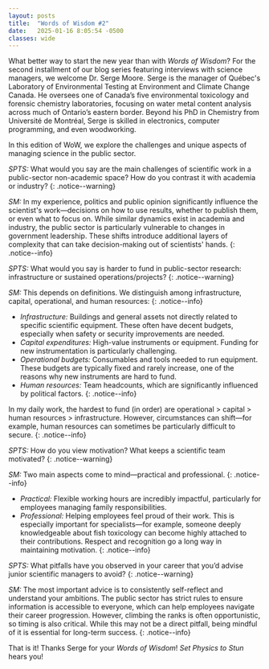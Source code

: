 ```yaml
---
layout: posts
title:  "Words of Wisdom #2"
date:   2025-01-16 8:05:54 -0500
classes: wide
---
```


What better way to start the new year than with *Words of Wisdom*? For the second installment of our blog series featuring interviews with science managers, we welcome Dr. Serge Moore. Serge is the manager of Québec's Laboratory of Environmental Testing at Environment and Climate Change Canada. He oversees one of Canada’s five environmental toxicology and forensic chemistry laboratories, focusing on water metal content analysis across much of Ontario’s eastern border. Beyond his PhD in Chemistry from Université de Montréal, Serge is skilled in electronics, computer programming, and even woodworking.

In this edition of WoW, we explore the challenges and unique aspects of managing science in the public sector.

*SPTS:* What would you say are the main challenges of scientific work in a public-sector non-academic space? How do you contrast it with academia or industry?
{: .notice--warning}

*SM:* In my experience, politics and public opinion significantly influence the scientist's work—decisions on how to use results, whether to publish them, or even what to focus on. While similar dynamics exist in academia and industry, the public sector is particularly vulnerable to changes in government leadership. These shifts introduce additional layers of complexity that can take decision-making out of scientists' hands.
{: .notice--info}

*SPTS:* What would you say is harder to fund in public-sector research: infrastructure or sustained operations/projects?
{: .notice--warning}


*SM:* This depends on definitions. We distinguish among infrastructure, capital, operational, and human resources: 
{: .notice--info}
* _Infrastructure:_ Buildings and general assets not directly related to specific scientific equipment. These often have decent budgets, especially when safety or security improvements are needed.
* _Capital expenditures:_ High-value instruments or equipment. Funding for new instrumentation is particularly challenging.
* _Operational budgets:_ Consumables and tools needed to run equipment. These budgets are typically fixed and rarely increase, one of the reasons why new instruments are hard to fund.
* _Human resources:_ Team headcounts, which are significantly influenced by political factors.
{: .notice--info}

In my daily work, the hardest to fund (in order) are operational > capital > human resources > infrastructure. However, circumstances can shift—for example, human resources can sometimes be particularly difficult to secure.
{: .notice--info}

*SPTS:* How do you view motivation? What keeps a scientific team motivated?
{: .notice--warning}

*SM:* Two main aspects come to mind—practical and professional.
{: .notice--info}
* _Practical:_ Flexible working hours are incredibly impactful, particularly for employees managing family responsibilities.
* _Professional:_ Helping employees feel proud of their work. This is especially important for specialists—for example, someone deeply knowledgeable about fish toxicology can become highly attached to their contributions. Respect and recognition go a long way in maintaining motivation.
{: .notice--info}

*SPTS:* What pitfalls have you observed in your career that you’d advise junior scientific managers to avoid?
{: .notice--warning}

*SM:* The most important advice is to consistently self-reflect and understand your ambitions. The public sector has strict rules to ensure information is accessible to everyone, which can help employees navigate their career progression. However, climbing the ranks is often opportunistic, so timing is also critical. While this may not be a direct pitfall, being mindful of it is essential for long-term success.
{: .notice--info}

That is it! Thanks Serge for your *Words of Wisdom*! *Set Physics to Stun* hears you!